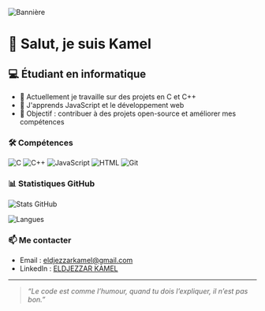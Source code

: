 ![Bannière](https://capsule-render.vercel.app/api?type=waving&color=gradient&height=200&section=header&text=Bienvenue%20sur%20mon%20profil%20GitHub!&fontSize=35&fontColor=ffffff&animation=fadeIn)

# 👋 Salut, je suis Kamel

## 💻 Étudiant en informatique
- 🔭 Actuellement je travaille sur des projets en C et C++
- 🌱 J'apprends JavaScript et le développement web
- 🚀 Objectif : contribuer à des projets open-source et améliorer mes compétences

### 🛠️ Compétences
![C](https://img.shields.io/badge/Code-C-blue)
![C++](https://img.shields.io/badge/Code-C++-brightgreen)
![JavaScript](https://img.shields.io/badge/Code-JavaScript-yellow)
![HTML](https://img.shields.io/badge/Code-HTML-orange)
![Git](https://img.shields.io/badge/Tools-Git-orange)

### 📊 Statistiques GitHub
![Stats GitHub](https://github-readme-stats.vercel.app/api?username=Kamel-eldjezzar&show_icons=true&theme=radical)

![Langues](https://github-readme-stats.vercel.app/api/top-langs/?username=Kamel-eldjezzar&layout=compact&theme=radical)

### 📫 Me contacter
- Email : eldjezzarkamel@gmail.com
- LinkedIn : [ELDJEZZAR KAMEL](https://linkedin.com)

---

> *“Le code est comme l’humour, quand tu dois l’expliquer, il n’est pas bon.”*

